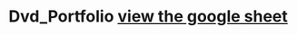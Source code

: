 # Dvd_Portfolio [view the google sheet](https://docs.google.com/spreadsheets/d/1AcVkX7bfcQctBvWmIJNOumWI-sKuoSlqiJnxzFV6jZE/edit?usp=sharing)
